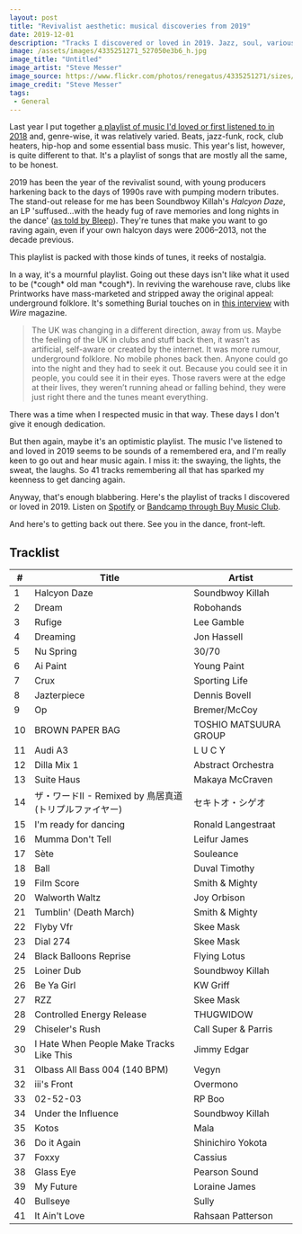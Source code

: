 ```yaml
---
layout: post
title: "Revivalist aesthetic: musical discoveries from 2019"
date: 2019-12-01
description: "Tracks I discovered or loved in 2019. Jazz, soul, various beats and bass, harkening back to a golden era of going out."
image: /assets/images/4335251271_527050e3b6_h.jpg
image_title: "Untitled"
image_artist: "Steve Messer"
image_source: https://www.flickr.com/photos/renegatus/4335251271/sizes/h/
image_credit: "Steve Messer"
tags:
 - General
---
```


Last year I put together [a playlist of music I'd loved or first listened to in 2018](https://open.spotify.com/user/renegatus/playlist/7kFVj9Y23ABBFZKpho2kTb?si=TRb7A_7tS26LV8yLESGqjg) and, genre-wise, it was relatively varied. Beats, jazz-funk, rock, club heaters, hip-hop and some essential bass music. This year's list, however, is quite different to that. It's a playlist of songs that are mostly all the same, to be honest.

2019 has been the year of the revivalist sound, with young producers harkening back to the days of 1990s rave with pumping modern tributes. The stand-out release for me has been Soundbwoy Killah's _Halcyon Daze_, an LP 'suffused...with the heady fug of rave memories and long nights in the dance' ([as told by Bleep](https://bleep.com/release/140146-soundbwoy-killah-halcyon-daze)). They're tunes that make you want to go raving again, even if your own halcyon days were 2006–2013, not the decade previous.

This playlist is packed with those kinds of tunes, it reeks of nostalgia. 

In a way, it's a mournful playlist. Going out these days isn't like what it used to be (\*cough* old man \*cough*). In reviving the warehouse rave, clubs like Printworks have mass-marketed and stripped away the original appeal: underground folklore. It's something Burial touches on in [this interview](https://www.thewire.co.uk/in-writing/interviews/burial_unedited-transcript) with _Wire_ magazine.

> The UK was changing in a different direction, away from us. Maybe the feeling of the UK in clubs and stuff back then, it wasn't as artificial, self-aware or created by the internet. It was more rumour, underground folklore. No mobile phones back then. Anyone could go into the night and they had to seek it out. Because you could see it in people, you could see it in their eyes. Those ravers were at the edge at their lives, they weren’t running ahead or falling behind, they were just right there and the tunes meant everything.

There was a time when I respected music in that way. These days I don't give it enough dedication.

But then again, maybe it's an optimistic playlist. The music I've listened to and loved in 2019 seems to be sounds of a remembered era, and I'm really keen to go out and hear music again. I miss it: the swaying, the lights, the sweat, the laughs. So 41 tracks remembering all that has sparked my keenness to get dancing again.

Anyway, that's enough blabbering. Here's the playlist of tracks I discovered or loved in 2019. Listen on [Spotify](https://open.spotify.com/user/renegatus/playlist/38zfJWixkV78IKP7glwFyK?si=xmdXYJcsT4qo-3CiVwusBQ) or [Bandcamp through Buy Music Club](https://buymusic.club/list/and-more-discoveries-2019).

And here's to getting back out there. See you in the dance, front-left.

## Tracklist

| #  | Title                                    | Artist                |
|----|------------------------------------------|-----------------------|  
| 1  | Halcyon Daze                             | Soundbwoy Killah      | 
| 2  | Dream                                    | Robohands             | 
| 3  | Rufige                                   | Lee Gamble            | 
| 4  | Dreaming                                 | Jon Hassell           | 
| 5  | Nu Spring                                | 30/70                 | 
| 6  | Ai Paint                                 | Young Paint           | 
| 7  | Crux                                     | Sporting Life         | 
| 8  | Jazterpiece                              | Dennis Bovell         | 
| 9  | Op                                       | Bremer/McCoy          | 
| 10 | BROWN PAPER BAG                          | TOSHIO MATSUURA GROUP | 
| 11 | Audi A3                                  | L U C Y               | 
| 12 | Dilla Mix 1                              | Abstract Orchestra    | 
| 13 | Suite Haus                               | Makaya McCraven       | 
| 14 | ザ・ワードII - Remixed by 鳥居真道 (トリプルファイヤー)    | セキトオ・シゲオ              | 
| 15 | I'm ready for dancing                    | Ronald Langestraat    | 
| 16 | Mumma Don't Tell                         | Leifur James          | 
| 17 | Sète                                     | Souleance             | 
| 18 | Ball                                     | Duval Timothy         | 
| 19 | Film Score                               | Smith & Mighty        | 
| 20 | Walworth Waltz                           | Joy Orbison           | 
| 21 | Tumblin' (Death March)                   | Smith & Mighty        | 
| 22 | Flyby Vfr                                | Skee Mask             | 
| 23 | Dial 274                                 | Skee Mask             | 
| 24 | Black Balloons Reprise                   | Flying Lotus          | 
| 25 | Loiner Dub                               | Soundbwoy Killah      | 
| 26 | Be Ya Girl                               | KW Griff              | 
| 27 | RZZ                                      | Skee Mask             | 
| 28 | Controlled Energy Release                | THUGWIDOW             | 
| 29 | Chiseler's Rush                          | Call Super & Parris   | 
| 30 | I Hate When People Make Tracks Like This | Jimmy Edgar           | 
| 31 | Olbass All Bass 004 (140 BPM)            | Vegyn                 | 
| 32 | iii's Front                              | Overmono              | 
| 33 | 02-52-03                                 | RP Boo                | 
| 34 | Under the Influence                      | Soundbwoy Killah      | 
| 35 | Kotos                                    | Mala                  | 
| 36 | Do it Again                              | Shinichiro Yokota     | 
| 37 | Foxxy                                    | Cassius               | 
| 38 | Glass Eye                                | Pearson Sound         | 
| 39 | My Future                                | Loraine James         | 
| 40 | Bullseye                                 | Sully                 | 
| 41 | It Ain't Love                            | Rahsaan Patterson     | 